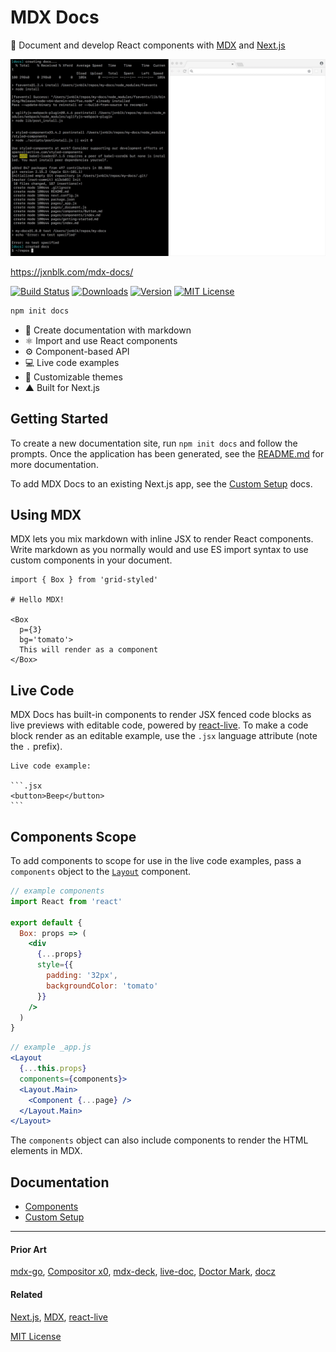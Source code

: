 
# MDX Docs

:memo: Document and develop React components with [MDX][] and [Next.js][]

![](docs/static/mdx-docs.gif)

https://jxnblk.com/mdx-docs/

[![Build Status][badge]][travis]
[![Downloads][downloads-badge]][npm]
[![Version][version-badge]][npm]
[![MIT License][license]](LICENSE.md)

```sh
npm init docs
```

- :memo: Create documentation with markdown
- :atom_symbol: Import and use React components
- :gear: Component-based API
- :computer: Live code examples
- :nail_care: Customizable themes
- ▲ Built for Next.js

[badge]: https://flat.badgen.net/travis/jxnblk/mdx-docs
[travis]: https://travis-ci.org/jxnblk/mdx-docs
[version-badge]: https://flat.badgen.net/npm/v/mdx-docs
[downloads-badge]: https://flat.badgen.net/npm/dt/mdx-docs
[npm]: https://npmjs.com/package/mdx-docs
[license]: https://flat.badgen.net/badge/license/MIT/blue

## Getting Started

To create a new documentation site, run `npm init docs` and follow the prompts.
Once the application has been generated, see the [README.md](templates/next/README.md)
for more documentation.

To add MDX Docs to an existing Next.js app, see the [Custom Setup](docs/pages/custom-setup.md) docs.

## Using MDX

MDX lets you mix markdown with inline JSX to render React components.
Write markdown as you normally would and use ES import syntax to use custom components in your document.

```mdx
import { Box } from 'grid-styled'

# Hello MDX!

<Box
  p={3}
  bg='tomato'>
  This will render as a component
</Box>
```

## Live Code

MDX Docs has built-in components to render JSX fenced code blocks as live previews with editable code, powered by [react-live](https://github.com/FormidableLabs/react-live).
To make a code block render as an editable example, use the `.jsx` language attribute (note the `.` prefix).

````mdx
Live code example:

```.jsx
<button>Beep</button>
```
````

[react-live]: https://github.com/FormidableLabs/react-live

## Components Scope

To add components to scope for use in the live code examples,
pass a `components` object to the [`Layout`](docs/pages/components.md#Layout) component.

```jsx
// example components
import React from 'react'

export default {
  Box: props => (
    <div
      {...props}
      style={{
        padding: '32px',
        backgroundColor: 'tomato'
      }}
    />
  )
}
```

```jsx
// example _app.js
<Layout
  {...this.props}
  components={components}>
  <Layout.Main>
    <Component {...page} />
  </Layout.Main>
</Layout>
```

The `components` object can also include components to render the HTML elements in MDX.


## Documentation

- [Components](https://jxnblk.com/mdx-docs/components)
- [Custom Setup](https://jxnblk.com/mdx-docs/custom-setup)

---

#### Prior Art

[mdx-go][],
[Compositor x0][],
[mdx-deck][],
[live-doc][],
[Doctor Mark][],
[docz][]

#### Related

[Next.js][],
[MDX][],
[react-live](https://github.com/FormidableLabs/react-live)

[mdx-go]: https://github.com/jxnblk/mdx-go
[Compositor x0]: https://compositor.io/x0
[live-doc]: https://github.com/jxnblk/live-doc
[Doctor Mark]: https://github.com/jxnblk/doctor-mark
[mdx-deck]: https://github.com/jxnblk/mdx-deck
[docz]: https://github.com/pedronauck/docz

[MDX]: https://github.com/mdx-js/mdx
[Next.js]: https://github.com/zeit/next.js/


[MIT License](LICENSE.md)
